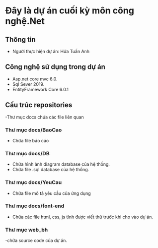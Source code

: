 ﻿# Đây là dự án cuối kỳ môn công nghệ.Net
## Thông tin
- Người thực hiện dự án: Hứa Tuấn Anh
### 
## Công nghệ sử dụng trong dự án
- Asp.net core mvc  6.0.
- Sql Sever 2019.
- EntityFramework Core 6.0.1
## Cấu trúc repositories 
-Thư mục docs chứa các file liên quan
### Thư mục docs/BaoCao
- Chứa file báo cáo
### Thư mục docs/DB
- Chứa hình ảnh diagram database của hệ thống.
- Chứa file .sql database của hệ thống.
### Thư mục docs/YeuCau
- Chứa file mô tả yêu cầu của ứng dụng
### Thư mục docs/font-end
- Chứa các file html, css, js tĩnh được viết thử trước khi cho vào dự án.
### Thư mục web_bh 
-chứa source code của dự án.

